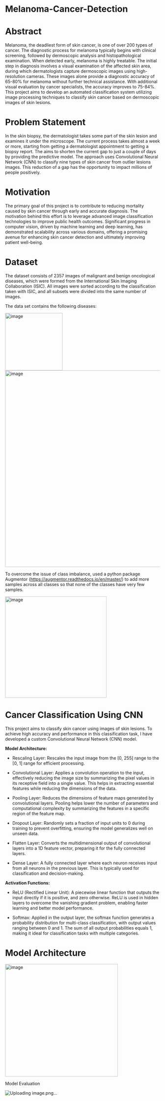 # Melanoma-Cancer-Detection

# Abstract
Melanoma, the deadliest form of skin cancer, is one of over 200 types of cancer. The diagnostic process for melanoma typically begins with clinical screening, followed by dermoscopic analysis and histopathological examination. When detected early, melanoma is highly treatable. The initial step in diagnosis involves a visual examination of the affected skin area, during which dermatologists capture dermoscopic images using high-resolution cameras. These images alone provide a diagnostic accuracy of 65-80% for melanoma without further technical assistance. With additional visual evaluation by cancer specialists, the accuracy improves to 75-84%. This project aims to develop an automated classification system utilizing image processing techniques to classify skin cancer based on dermoscopic images of skin lesions.

# Problem Statement
In the skin biopsy, the dermatologist takes some part of the skin lesion and examines it under the microscope. The current process takes almost a week or more, starting from getting a dermatologist appointment to getting a biopsy report. The aims to shorten the current gap to just a couple of days by providing the predictive model. The approach uses Convolutional Neural Network (CNN) to classify nine types of skin cancer from outlier lesions images. This reduction of a gap has the opportunity to impact millions of people positively.

# Motivation

The primary goal of this project is to contribute to reducing mortality caused by skin cancer through early and accurate diagnosis. The motivation behind this effort is to leverage advanced image classification technologies to improve public health outcomes. Significant progress in computer vision, driven by machine learning and deep learning, has demonstrated scalability across various domains, offering a promising avenue for enhancing skin cancer detection and ultimately improving patient well-being.

# Dataset

The dataset consists of 2357 images of malignant and benign oncological diseases, which were formed from the International Skin Imaging Collaboration (ISIC). All images were sorted according to the classification taken with ISIC, and all subsets were divided into the same number of images.

The data set contains the following diseases:

<img width="187" alt="image" src="https://github.com/user-attachments/assets/d6586fe4-66bb-4fe6-a407-22451d590b74">


<img width="641" alt="image" src="https://github.com/user-attachments/assets/caa70248-4806-4893-abf9-b94ed9b9db5f">



To overcome the issue of class imbalance, used a python package Augmentor (https://augmentor.readthedocs.io/en/master/) to add more samples across all classes so that none of the classes have very few samples.

<img width="330" alt="image" src="https://github.com/user-attachments/assets/55add763-5f21-43c5-8e00-85f9e07ac682">


# Cancer Classification Using CNN
This project aims to classify skin cancer using images of skin lesions. To achieve high accuracy and performance in this classification task, I have developed a custom Convolutional Neural Network (CNN) model.

**Model Architecture:**
* Rescaling Layer: Rescales the input image from the [0, 255] range to the [0, 1] range for efficient processing.

* Convolutional Layer: Applies a convolution operation to the input, effectively reducing the image size by summarizing the pixel values in its receptive field into a single value. This helps in extracting essential features while reducing the dimensions of the data.

* Pooling Layer: Reduces the dimensions of feature maps generated by convolutional layers. Pooling helps lower the number of parameters and computational complexity by summarizing the features in a specific region of the feature map.

* Dropout Layer: Randomly sets a fraction of input units to 0 during training to prevent overfitting, ensuring the model generalizes well on unseen data.

* Flatten Layer: Converts the multidimensional output of convolutional layers into a 1D feature vector, preparing it for the fully connected layers.

* Dense Layer: A fully connected layer where each neuron receives input from all neurons in the previous layer. This is typically used for classification and decision-making.

**Activation Functions:**
* ReLU (Rectified Linear Unit): A piecewise linear function that outputs the input directly if it is positive, and zero otherwise. ReLU is used in hidden layers to overcome the vanishing gradient problem, enabling faster learning and better model performance.

* Softmax: Applied in the output layer, the softmax function generates a probability distribution for multi-class classification, with output values ranging between 0 and 1. The sum of all output probabilities equals 1, making it ideal for classification tasks with multiple categories.

# Model Architecture

<img width="367" alt="image" src="https://github.com/user-attachments/assets/c81267c0-79e2-42db-99a2-3fae02460f4c">


Model Evaluation

![Uploading image.png…]()

